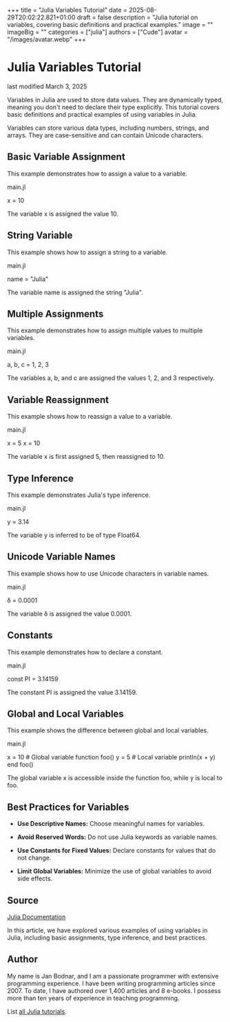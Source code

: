 +++
title = "Julia Variables Tutorial"
date = 2025-08-29T20:02:22.821+01:00
draft = false
description = "Julia tutorial on variables, covering basic definitions and practical examples."
image = ""
imageBig = ""
categories = ["julia"]
authors = ["Cude"]
avatar = "/images/avatar.webp"
+++

# Julia Variables Tutorial

last modified March 3, 2025

Variables in Julia are used to store data values. They are dynamically typed,
meaning you don't need to declare their type explicitly. This tutorial covers
basic definitions and practical examples of using variables in Julia.

Variables can store various data types, including numbers, strings, and arrays.
They are case-sensitive and can contain Unicode characters.

## Basic Variable Assignment

This example demonstrates how to assign a value to a variable.

main.jl
  

x = 10

The variable x is assigned the value 10.

## String Variable

This example shows how to assign a string to a variable.

main.jl
  

name = "Julia"

The variable name is assigned the string "Julia".

## Multiple Assignments

This example demonstrates how to assign multiple values to multiple variables.

main.jl
  

a, b, c = 1, 2, 3

The variables a, b, and c are assigned
the values 1, 2, and 3 respectively.

## Variable Reassignment

This example shows how to reassign a value to a variable.

main.jl
  

x = 5
x = 10

The variable x is first assigned 5, then reassigned
to 10.

## Type Inference

This example demonstrates Julia's type inference.

main.jl
  

y = 3.14

The variable y is inferred to be of type Float64.

## Unicode Variable Names

This example shows how to use Unicode characters in variable names.

main.jl
  

δ = 0.0001

The variable δ is assigned the value 0.0001.

## Constants

This example demonstrates how to declare a constant.

main.jl
  

const PI = 3.14159

The constant PI is assigned the value 3.14159.

## Global and Local Variables

This example shows the difference between global and local variables.

main.jl
  

x = 10  # Global variable
function foo()
    y = 5  # Local variable
    println(x + y)
end
foo()

The global variable x is accessible inside the function foo,
while y is local to foo.

## Best Practices for Variables

- **Use Descriptive Names:** Choose meaningful names for variables.

- **Avoid Reserved Words:** Do not use Julia keywords as variable names.

- **Use Constants for Fixed Values:** Declare constants for values that do not change.

- **Limit Global Variables:** Minimize the use of global variables to avoid side effects.

## Source

[Julia Documentation](https://docs.julialang.org/en/v1/manual/variables/)

In this article, we have explored various examples of using variables in Julia,
including basic assignments, type inference, and best practices.

## Author

My name is Jan Bodnar, and I am a passionate programmer with extensive
programming experience. I have been writing programming articles since 2007.
To date, I have authored over 1,400 articles and 8 e-books. I possess more
than ten years of experience in teaching programming.

List [all Julia tutorials](/all/#julia).